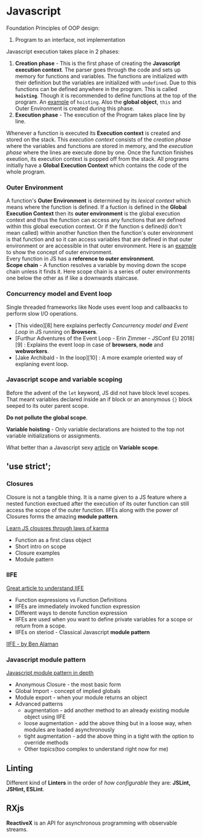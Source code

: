 # Javascript

Foundation Principles of OOP design:
1. Program to an interface, not implementation


Javascript execution takes place in 2 phases:

1. **Creation phase** - This is the first phase of creating the **Javascript execution context**. The parser goes through the code and sets up memory for functions and variables. The functions are initialized with their definition but the variables are initialized with `undefined`. Due to this functions can be defined anywhere in the program. This is called **`hoisting`**. Though it is recommended to define functions at the top of the program. An [example](hoisting/example.js) of `hoisting`. Also the **global object**, `this` and Outer Environment is created during this phase.
2. **Execution phase** - The execution of the Program takes place line by line. 

Whenever a function is executed its **Execution context** is created and stored on the stack. This *execution context* consists of the *creation phase* where the variables and functions are stored in memory, and the *execution phase* where the lines are execute done by one. Once the function finishes exeution, its execution context is popped off from the stack. All programs initially have a **Global Execution Context** which contains the code of the whole program. 

### Outer Environment
A function's **Outer Environment** is determined by its *lexical context* which means where the function is defined. If a fuction is defined in the **Global Execution Context** then its **outer environment** is the global execution context and thus the function can access any functions that are defined within this global execution context. Or if the function s defined(i don't mean called) within another function then the function's outer environment is that function and so it can access variables that are defined in that outer environment or are accessible in that outer environment.
Here is an [example](examples/outer-environment.js) to show the concept of outer environment. <br/>
Every function in JS has a **reference to outer environment**.  <br/>
**Scope chain** - A function resolves a variable by moving down the scope chain unless it finds it. Here scope chain is a series of outer environments one below the other as if like a downwards staircase.   

### Concurrency model and Event loop
Single threaded frameworks like Node uses event loop and callbaacks to perform slow I/O operations.
* [This video][8] here explains perfectly *Concurrency model and Event Loop* in JS running on **Browsers**.
* [Furthur Adventures of the Event Loop - Erin Zimmer - JSConf EU 2018][9] : Explains the event loop in case of **browsers**, **node** and **webworkers**.
* [Jake Archibald - In the loop][10] : A more example oriented way of explaning event loop. 

### Javascript scope and variable scoping

Before the advent of the `let` keyword, JS did not have block level scopes. That meant variables declared inside an if block or an anonymous `{}` block seeped to its outer parent scope.  

**Do not pollute the global scope**.

**Variable hoisting** - Only variable declarations are hoisted to the top not variable initializations or assignments.

What better than a Javascript sexy [article](http://javascriptissexy.com/javascript-variable-scope-and-hoisting-explained/) on **Variable scope**.




## 'use strict';

### Closures

Closure is not a tangible thing. It is a name given to a JS feature where a nested function exectued after the execution of its outer function can still access the scope of the outer function.
IIFEs along with the power of Closures forms the amazing **module pattern**.

[Learn JS clousres through laws of karma](https://engineering.salesforce.com/learn-javascript-closures-through-the-laws-of-karma-49d32d35b3f7)
* Function as a first class object
* Short intro on scope
* Closure examples
* Module pattern

### IIFE
[Great article to understand IIFE](https://medium.com/@vvkchandra/essential-javascript-mastering-immediately-invoked-function-expressions-67791338ddc6)
* Function expressions vs Function Definitions
* IIFEs are immediately invoked function expression
* Different ways to denote function expression
* IIFEs are used when you want to define private variables for a scope or return from a scope.
* IIFEs on steriod - Classical Javascript **module pattern**

[IIFE - by Ben Alaman](http://benalman.com/news/2010/11/immediately-invoked-function-expression/)


### Javascript module pattern

[Javascript module pattern in depth](http://www.adequatelygood.com/JavaScript-Module-Pattern-In-Depth.html)
* Anonymous Closure - the most basic form
* Global Import - concept of implied globals
* Module export - when your module returns an object
* Advanced patterns
    * augmentation - add another method to an already existing module object using IIFE 
    * loose augmentation - add the above thing but in a loose way, when modules are loaded asynchronously
    * tight augmentation - add the above thing in a tight with the option to override methods
    * Other topics(too complex to understand right now for me)

## Linting
Different kind of **Linters** in the order of *how configurable* they are: **JSLint, JSHint, ESLint**. 

## RXjs
**ReactiveX** is an API for asynchronous programming with observable streams.

